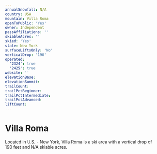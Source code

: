 ```yaml
---
annualSnowfall: N/A
country: USA
mountain: Villa Roma
openToPublic: 'Yes'
owner: Independent
passAffiliations: ''
skiableAcres: ''
skied: 'Yes'
state: New York
surfaceLiftsOnly: 'No'
verticalDrop: '190'
operated:
  '2324': true
  '2425': true
website: ''
elevationBase:
elevationSummit:
trailCount:
trailPctBeginner:
trailPctIntermediate:
trailPctAdvanced:
liftCount:
---
```



# Villa Roma

Located in U.S. - New York, Villa Roma is a ski area with a vertical drop of 190 feet and N/A skiable acres.
